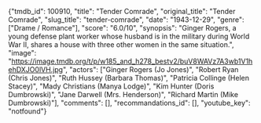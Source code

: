 {"tmdb_id": 100910, "title": "Tender Comrade", "original_title": "Tender Comrade", "slug_title": "tender-comrade", "date": "1943-12-29", "genre": ["Drame / Romance"], "score": "6.0/10", "synopsis": "Ginger Rogers, a young defense plant worker whose husband is in the military during World War II, shares a house with three other women in the same situation.", "image": "https://image.tmdb.org/t/p/w185_and_h278_bestv2/buV8WAVz7A3wb1V1hehDXJO0lVH.jpg", "actors": ["Ginger Rogers (Jo Jones)", "Robert Ryan (Chris Jones)", "Ruth Hussey (Barbara Thomas)", "Patricia Collinge (Helen Stacey)", "Mady Christians (Manya Lodge)", "Kim Hunter (Doris Dumbrowski)", "Jane Darwell (Mrs. Henderson)", "Richard Martin (Mike Dumbrowski)"], "comments": [], "recommandations_id": [], "youtube_key": "notfound"}